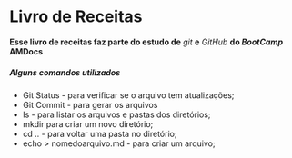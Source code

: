 # Livro de Receitas #

**Esse livro de receitas faz parte do estudo de** _git_ **e** _GitHub_ **do _BootCamp_ AMDocs**

##### Alguns comandos utilizados #####

- Git Status - para verificar se o arquivo tem atualizações;
- Git Commit - para gerar os arquivos
- ls - para listar os arquivos e pastas dos diretórios;
- mkdir para criar um novo diretório;
- cd .. - para voltar uma pasta no diretório;
- echo > nomedoarquivo.md - para criar um arquivo;









